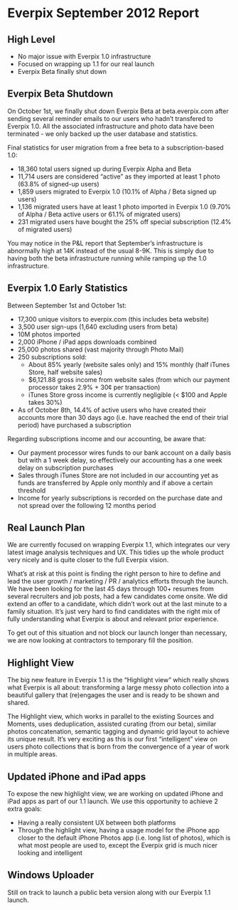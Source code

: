 Everpix September 2012 Report
=============================

High Level
----------

* No major issue with Everpix 1.0 infrastructure
* Focused on wrapping up 1.1 for our real launch
* Everpix Beta finally shut down

Everpix Beta Shutdown
---------------------

On October 1st, we finally shut down Everpix Beta at beta.everpix.com after sending several reminder emails to our users who hadn’t transfered to Everpix 1.0. All the associated infrastructure and photo data have been terminated - we only backed up the user database and statistics.

Final statistics for user migration from a free beta to a subscription-based 1.0:

* 18,360 total users signed up during Everpix Alpha and Beta
* 11,714 users are considered “active” as they imported at least 1 photo (63.8% of signed-up users)
* 1,859 users migrated to Everpix 1.0 (10.1% of Alpha / Beta signed up users)
* 1,136 migrated users have at least 1 photo imported in Everpix 1.0 (9.70% of Alpha / Beta active users or 61.1% of migrated users)
* 231 migrated users have bought the 25% off special subscription (12.4% of migrated users)

You may notice in the P&L report that September’s infrastructure is abnormally high at 14K instead of the usual 8-9K. This is simply due to having both the beta infrastructure running while ramping up the 1.0 infrastructure.

Everpix 1.0 Early Statistics
----------------------------

Between September 1st and October 1st:

* 17,300 unique visitors to everpix.com (this includes beta website)
* 3,500 user sign-ups (1,640 excluding users from beta)
* 10M photos imported
* 2,000 iPhone / iPad apps downloads combined
* 25,000 photos shared (vast majority through Photo Mail)
* 250 subscriptions sold:
  * About 85% yearly (website sales only) and 15% monthly (half iTunes Store, half website sales)
  * $6,121.88 gross income from website sales (from which our payment processor takes 2.9% + 30¢ per transaction)
  * iTunes Store gross income is currently negligible (< $100 and Apple takes 30%)
* As of October 8th, 14.4% of active users who have created their accounts more than 30 days ago (i.e. have reached the end of their trial period) have purchased a subscription

Regarding subscriptions income and our accounting, be aware that:

* Our payment processor wires funds to our bank account on  a daily basis but with a 1 week delay, so effectively our accounting has a one week delay on subscription purchases
* Sales through iTunes Store are not included in our accounting yet as funds are transferred by Apple only monthly and if above a certain threshold
* Income for yearly subscriptions is recorded on the purchase date and not spread over the following 12 months period

Real Launch Plan
----------------

We are currently focused on wrapping Everpix 1.1, which integrates our very latest image analysis techniques and UX. This tidies up the whole product very nicely and is quite closer to the full Everpix vision. 

What’s at risk at this point is finding the right person to hire to define and lead the user growth / marketing / PR / analytics efforts through the launch. We have been looking for the last 45 days through 100+ resumes from several recruiters and job posts, had a few candidates come onsite. We did extend an offer to a candidate, which didn’t work out at the last minute to a family situation. It’s just very hard to find candidates with the right mix of fully understanding what Everpix is about and relevant prior experience.

To get out of this situation and not block our launch longer than necessary, we are now looking at contractors to temporary fill the position.

Highlight View
--------------

The big new feature in Everpix 1.1 is the “Highlight view” which really shows what Everpix is all about: transforming a large messy photo collection into a beautiful gallery that (re)engages the user and is ready to be shown and shared.

The Highlight view, which works in parallel to the existing Sources and Moments, uses deduplication, assisted curating (from our beta), similar photos concatenation, semantic tagging and dynamic grid layout to achieve its unique result. It’s very exciting as this is our first “intelligent” view on users photo collections that is born from the convergence of a year of work in multiple areas.

Updated iPhone and iPad apps
----------------------------

To expose the new highlight view, we are working on updated iPhone and iPad apps as part of our 1.1 launch. We use this opportunity to achieve 2 extra goals:

* Having a really consistent UX between both platforms
* Through the highlight view, having a usage model for the iPhone app closer to the default iPhone Photos app (i.e. long list of photos), which is what most people are used to, except the Everpix grid is much nicer looking and intelligent

Windows Uploader
----------------

Still on track to launch a public beta version along with our Everpix 1.1 launch.
